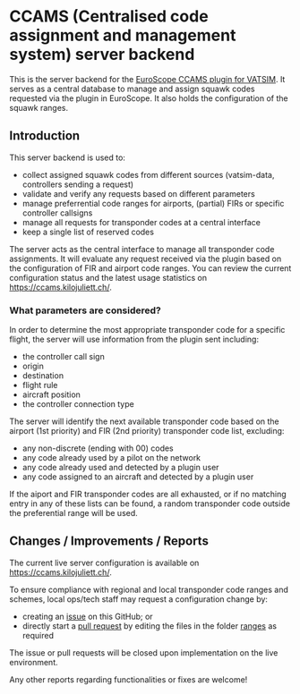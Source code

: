 # CCAMS (Centralised code assignment and management system) server backend

This is the server backend for the [EuroScope CCAMS plugin for VATSIM](https://github.com/kusterjs/CCAMS). It serves as a central database to manage and assign squawk codes requested via the plugin in EuroScope. It also holds the configuration of the squawk ranges.

## Introduction
This server backend is used to:
* collect assigned squawk codes from different sources (vatsim-data, controllers sending a request)
* validate and verify any requests based on different parameters
* manage preferrential code ranges for airports, (partial) FIRs or specific controller callsigns
* manage all requests for transponder codes at a central interface
* keep a single list of reserved codes

The server acts as the central interface to manage all transponder code assignments. It will evaluate any request received via the plugin based on the configuration of FIR and airport code ranges. You can review the current configuration status and the latest usage statistics on https://ccams.kilojuliett.ch/.

### What parameters are considered?
In order to determine the most appropriate transponder code for a specific flight, the server will use information from the plugin sent including:
* the controller call sign
* origin
* destination
* flight rule
* aircraft position
* the controller connection type

The server will identify the next available transponder code based on the airport (1st priority) and FIR (2nd priority) transponder code list, excluding:
* any non-discrete (ending with 00) codes
* any code already used by a pilot on the network
* any code already used and detected by a plugin user
* any code assigned to an aircraft and detected by a plugin user

If the aiport and FIR transponder codes are all exhausted, or if no matching entry in any of these lists can be found, a random transponder code outside the preferential range will be used.


## Changes / Improvements / Reports
The current live server configuration is available on https://ccams.kilojuliett.ch/.

To ensure compliance with regional and local transponder code ranges and schemes, local ops/tech staff may request a configuration change by:
* creating an [issue](https://github.com/kusterjs/CCAMS-server/issues) on this GitHub; or
* directly start a [pull request](https://github.com/kusterjs/CCAMS-server/pulls) by editing the files in the folder [ranges](https://github.com/kusterjs/CCAMS-server/tree/main/ranges) as required

The issue or pull requests will be closed upon implementation on the live environment.

Any other reports regarding functionalities or fixes are welcome!
